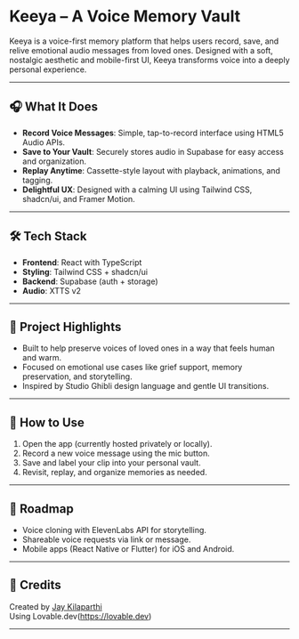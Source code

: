 # Keeya – A Voice Memory Vault

Keeya is a voice-first memory platform that helps users record, save, and relive emotional audio messages from loved ones. Designed with a soft, nostalgic aesthetic and mobile-first UI, Keeya transforms voice into a deeply personal experience.

---

## 🎧 What It Does

- **Record Voice Messages**: Simple, tap-to-record interface using HTML5 Audio APIs.
- **Save to Your Vault**: Securely stores audio in Supabase for easy access and organization.
- **Replay Anytime**: Cassette-style layout with playback, animations, and tagging.
- **Delightful UX**: Designed with a calming UI using Tailwind CSS, shadcn/ui, and Framer Motion.

---

## 🛠 Tech Stack

- **Frontend**: React with TypeScript
- **Styling**: Tailwind CSS + shadcn/ui
- **Backend**: Supabase (auth + storage)
- **Audio**: XTTS v2

---

## 🌱 Project Highlights

- Built to help preserve voices of loved ones in a way that feels human and warm.
- Focused on emotional use cases like grief support, memory preservation, and storytelling.
- Inspired by Studio Ghibli design language and gentle UI transitions.

---

## 🚀 How to Use

1. Open the app (currently hosted privately or locally).
2. Record a new voice message using the mic button.
3. Save and label your clip into your personal vault.
4. Revisit, replay, and organize memories as needed.

---

## 📌 Roadmap

- Voice cloning with ElevenLabs API for storytelling.
- Shareable voice requests via link or message.
- Mobile apps (React Native or Flutter) for iOS and Android.

---

## 🤝 Credits

Created by [Jay Kilaparthi](https://www.linkedin.com/in/jayvk)  
Using Lovable.dev(https://lovable.dev) 

---
